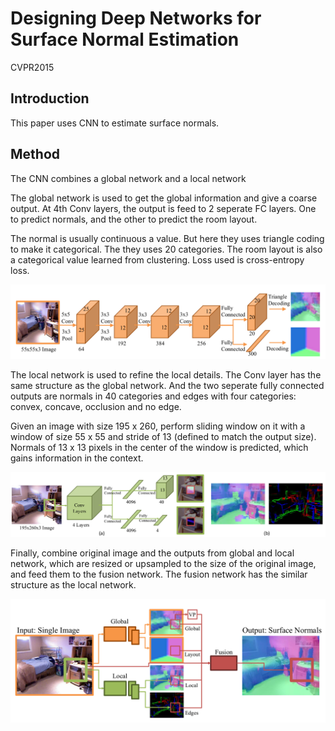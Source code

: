 # Designing Deep Networks for Surface Normal Estimation

CVPR2015

## Introduction

This paper uses CNN to estimate surface normals.

## Method

The CNN combines a global network and a local network

The global network is used to get the global information and give a coarse output. At 4th Conv layers, the output is feed to 2 seperate FC layers. One to predict normals, and the other to predict the room layout.

The normal is usually continuous a value. But here they uses triangle coding to make it categorical. The they uses 20 categories. The room layout is also a categorical value learned from clustering. Loss used is cross-entropy loss.

![global network](assets/designing_deep_net_global.png)

The local network is used to refine the local details. The Conv layer has the same structure as the global network. And the two seperate fully connected outputs are normals in 40 categories and edges with four categories: convex, concave, occlusion and no edge.

Given an image with size 195 x 260, perform sliding window on it with a window of size 55 x 55 and stride of 13 (defined to match the output size). Normals of 13 x 13 pixels in the center of the window is predicted, which gains information in the context. 

![local network](assets/designing_deep_net_local.png)

Finally, combine original image and the outputs from global and local network, which are resized or upsampled to the size of the original image, and feed them to the fusion network. The fusion network has the similar structure as the local network. 

![network overview](assets/designing_deep_net_overview.png)